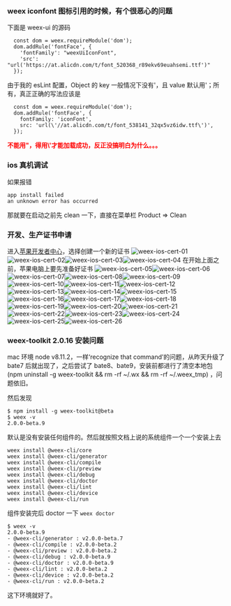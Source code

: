 ### weex iconfont 图标引用的时候，有个很恶心的问题

下面是 weex-ui 的源码

```
  const dom = weex.requireModule('dom');
  dom.addRule('fontFace', {
    'fontFamily': "weexUiIconFont",
    'src': "url('https://at.alicdn.com/t/font_520368_r89ekv69euahsemi.ttf')"
  });
```

由于我的 esLint 配置，Object 的 key 一般情况下没有'，且 value 默认用'；所有，真正正确的写法应该是

```
  const dom = weex.requireModule('dom');
  dom.addRule('fontFace', {
    fontFamily: 'iconFont',
    src: 'url(\'//at.alicdn.com/t/font_538141_32qx5vz6idw.ttf\')',
  });
```

**<font color="red">不能用"，得用\\'才能加载成功，反正没搞明白为什么。。。</font>**

### ios 真机调试

如果报错

```
app install failed
an unknown error has occurred
```

那就要在启动之前先 clean 一下，直接在菜单栏 Product => Clean

### 开发、生产证书申请

进入[苹果开发者中心](https://developer.apple.com/account/)，选择创建一个新的证书 ![weex-ios-cert-01](https://raw.githubusercontent.com/ChangLCS/tips/master/image/weex-ios-cert-01.png) ![weex-ios-cert-02](https://raw.githubusercontent.com/ChangLCS/tips/master/image/weex-ios-cert-02.png)![weex-ios-cert-03](https://raw.githubusercontent.com/ChangLCS/tips/master/image/weex-ios-cert-03.png)![weex-ios-cert-04](https://raw.githubusercontent.com/ChangLCS/tips/master/image/weex-ios-cert-04.png) 在开始上面之前，苹果电脑上要先准备好证书 ![weex-ios-cert-05](https://raw.githubusercontent.com/ChangLCS/tips/master/image/weex-ios-cert-05.png)![weex-ios-cert-06](https://raw.githubusercontent.com/ChangLCS/tips/master/image/weex-ios-cert-06.png)![weex-ios-cert-07](https://raw.githubusercontent.com/ChangLCS/tips/master/image/weex-ios-cert-07.png)![weex-ios-cert-08](https://raw.githubusercontent.com/ChangLCS/tips/master/image/weex-ios-cert-08.png)![weex-ios-cert-09](https://raw.githubusercontent.com/ChangLCS/tips/master/image/weex-ios-cert-09.png)![weex-ios-cert-10](https://raw.githubusercontent.com/ChangLCS/tips/master/image/weex-ios-cert-10.png)![weex-ios-cert-11](https://raw.githubusercontent.com/ChangLCS/tips/master/image/weex-ios-cert-11.png)![weex-ios-cert-12](https://raw.githubusercontent.com/ChangLCS/tips/master/image/weex-ios-cert-12.png)![weex-ios-cert-13](https://raw.githubusercontent.com/ChangLCS/tips/master/image/weex-ios-cert-13.png)![weex-ios-cert-14](https://raw.githubusercontent.com/ChangLCS/tips/master/image/weex-ios-cert-14.png)![weex-ios-cert-15](https://raw.githubusercontent.com/ChangLCS/tips/master/image/weex-ios-cert-15.png)![weex-ios-cert-16](https://raw.githubusercontent.com/ChangLCS/tips/master/image/weex-ios-cert-16.png)![weex-ios-cert-17](https://raw.githubusercontent.com/ChangLCS/tips/master/image/weex-ios-cert-17.png)![weex-ios-cert-18](https://raw.githubusercontent.com/ChangLCS/tips/master/image/weex-ios-cert-18.png)![weex-ios-cert-19](https://raw.githubusercontent.com/ChangLCS/tips/master/image/weex-ios-cert-19.png)![weex-ios-cert-20](https://raw.githubusercontent.com/ChangLCS/tips/master/image/weex-ios-cert-20.png)![weex-ios-cert-21](https://raw.githubusercontent.com/ChangLCS/tips/master/image/weex-ios-cert-21.png)![weex-ios-cert-22](https://raw.githubusercontent.com/ChangLCS/tips/master/image/weex-ios-cert-22.png)![weex-ios-cert-23](https://raw.githubusercontent.com/ChangLCS/tips/master/image/weex-ios-cert-23.png)![weex-ios-cert-24](https://raw.githubusercontent.com/ChangLCS/tips/master/image/weex-ios-cert-24.png)![weex-ios-cert-25](https://raw.githubusercontent.com/ChangLCS/tips/master/image/weex-ios-cert-25.png)![weex-ios-cert-26](https://raw.githubusercontent.com/ChangLCS/tips/master/image/weex-ios-cert-26.png)

### weex-toolkit 2.0.16 安装问题

mac 环境 node v8.11.2，一样‘recognize that command’的问题，从昨天升级了 bate7 后就出现了，之后尝试了 bate8、bate9，安装前都进行了清空本地包(npm uninstall -g weex-toolkit && rm -rf ~/.wx && rm -rf ~/.weex_tmp) ，问题依旧。

然后发现

```
$ npm install -g weex-toolkit@beta
$ weex -v
2.0.0-beta.9
```

默认是没有安装任何组件的。然后就按照文档上说的系统组件一个一个安装上去

```
weex install @weex-cli/core
weex install @weex-cli/generator
weex install @weex-cli/compile
weex install @weex-cli/preview
weex install @weex-cli/debug
weex install @weex-cli/doctor
weex install @weex-cli/lint
weex install @weex-cli/device
weex install @weex-cli/run
```

组件安装完后 doctor 一下 `weex doctor`

```
$ weex -v
2.0.0-beta.9
- @weex-cli/generator : v2.0.0-beta.7
- @weex-cli/compile : v2.0.0-beta.2
- @weex-cli/preview : v2.0.0-beta.2
- @weex-cli/debug : v2.0.0-beta.9
- @weex-cli/doctor : v2.0.0-beta.9
- @weex-cli/lint : v2.0.0-beta.2
- @weex-cli/device : v2.0.0-beta.2
- @weex-cli/run : v2.0.0-beta.2
```

这下环境就好了。
